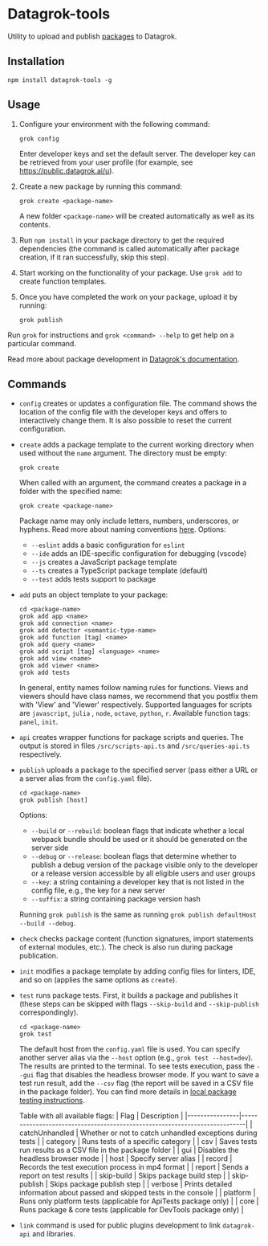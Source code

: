 # Datagrok-tools

Utility to upload and publish [packages](https://datagrok.ai/help/develop/develop#packages) to Datagrok.

## Installation

```shell
npm install datagrok-tools -g
```

## Usage

1. Configure your environment with the following command:

    ```shell
    grok config
    ```

   Enter developer keys and set the default server. The developer key can be retrieved from your user profile (for
   example, see <https://public.datagrok.ai/u>).
2. Create a new package by running this command:

    ```shell
    grok create <package-name>
    ```

   A new folder `<package-name>` will be created automatically as well as its contents.
3. Run `npm install` in your package directory to get the required dependencies (the command is called
   automatically after package creation, if it ran successfully, skip this step).
4. Start working on the functionality of your package. Use `grok add` to create function templates.
5. Once you have completed the work on your package, upload it by running:

    ```shell
    grok publish
    ```

Run `grok` for instructions and `grok <command> --help` to get help on a particular command.

Read more about package development in [Datagrok's documentation](https://datagrok.ai/help/develop/develop).

## Commands

- `config` creates or updates a configuration file. The command shows the location of the config file with the developer
  keys and offers to interactively change them. It is also possible to reset the current configuration.
- `create` adds a package template to the current working directory when used without the `name` argument. The directory
  must be empty:

  ```shell
  grok create
  ```

  When called with an argument, the command creates a package in a folder with the specified name:

  ```shell
  grok create <package-name>
  ```

  Package name may only include letters, numbers, underscores, or hyphens. Read more about naming
  conventions [here](https://datagrok.ai/help/develop/develop#naming-conventions). Options:
  - `--eslint` adds a basic configuration for `eslint`
  - `--ide` adds an IDE-specific configuration for debugging (vscode)
  - `--js` creates a JavaScript package template
  - `--ts` creates a TypeScript package template (default)
  - `--test` adds tests support to package
- `add` puts an object template to your package:

  ```shell
  cd <package-name>
  grok add app <name>
  grok add connection <name>
  grok add detector <semantic-type-name>
  grok add function [tag] <name>
  grok add query <name>
  grok add script [tag] <language> <name>
  grok add view <name>
  grok add viewer <name>
  grok add tests
  ```

  In general, entity names follow naming rules for functions. Views and viewers should have class names, we recommend
  that you postfix them with 'View' and 'Viewer' respectively. Supported languages for scripts are `javascript`, `julia`
  , `node`, `octave`, `python`, `r`. Available function tags: `panel`, `init`.
- `api` creates wrapper functions for package scripts and queries. The output is stored in files `/src/scripts-api.ts`
  and `/src/queries-api.ts` respectively.
- `publish` uploads a package to the specified server (pass either a URL or a server alias from the `config.yaml` file).

  ```shell
  cd <package-name>
  grok publish [host]
  ```

  Options:
  - `--build` or `--rebuild`: boolean flags that indicate whether a local webpack bundle should be used or it should
    be generated on the server side
  - `--debug` or `--release`: boolean flags that determine whether to publish a debug version of the package visible
    only to the developer or a release version accessible by all eligible users and user groups
  - `--key`: a string containing a developer key that is not listed in the config file, e.g., the key for a new server
  - `--suffix`: a string containing package version hash

  Running `grok publish` is the same as running `grok publish defaultHost --build --debug`.
- `check` checks package content (function signatures, import statements of external modules,
  etc.). The check is also run during package publication.
- `init` modifies a package template by adding config files for linters, IDE, and so on
  (applies the same options as `create`).
- `test` runs package tests. First, it builds a package and publishes it (these
  steps can be skipped with flags `--skip-build` and `--skip-publish`
  correspondingly).

  ```shell
  cd <package-name>
  grok test
  ```

  The default host from the `config.yaml` file is used. You
  can specify another server alias via the `--host` option (e.g., `grok test
  --host=dev`). The results are printed to the terminal. To see tests execution,
  pass the `--gui` flag that disables the headless browser mode. If you want to
  save a test run result, add the `--csv` flag (the report will be saved in a
  CSV file in the package folder). You can find more details in [local package testing
  instructions](https://datagrok.ai/help/develop/how-to/test-packages#local-testing).

  Table with all available flags:
  | Flag           | Description                                                               |
  |----------------|---------------------------------------------------------------------------|
  | catchUnhandled | Whether or not to catch unhandled exceptions during tests                 |
  | category       | Runs tests of a specific category                                         |
  | csv            | Saves tests run results as a CSV file in the package folder               |
  | gui            | Disables the headless browser mode                                        |
  | host           | Specify server alias                                                      |
  | record         | Records the test execution process in mp4 format                          |
  | report         | Sends a report on test results                                            |
  | skip-build     | Skips package build step                                                  |
  | skip-publish   | Skips package publish step                                                |
  | verbose        | Prints detailed information about passed and skipped tests in the console |
  | platform       | Runs only platform tests (applicable for ApiTests package only)           |
  | core           | Runs package & core tests (applicable  for DevTools package only)         |

- `link` command is used for public plugins development to link `datagrok-api` and libraries.
